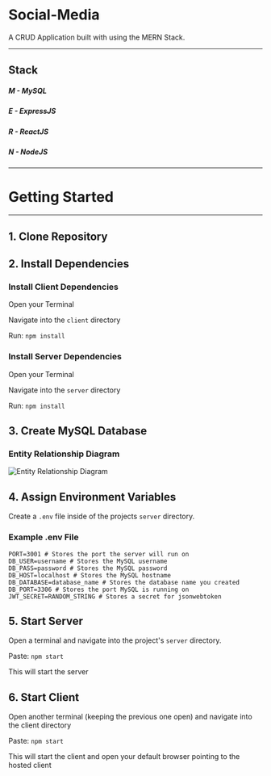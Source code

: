 # Social-Media
A CRUD Application built with using the MERN Stack.

---
## Stack
##### M - MySQL
##### E - ExpressJS
##### R - ReactJS
##### N - NodeJS
---

# Getting Started
---
## 1. Clone Repository

## 2. Install Dependencies

### Install Client Dependencies
Open your Terminal

Navigate into the `client` directory

Run: `npm install`

### Install Server Dependencies
Open your Terminal

Navigate into the `server` directory

Run: `npm install`

## 3. Create MySQL Database

### Entity Relationship Diagram
![Entity Relationship Diagram](https://i.imgur.com/W8jpMcQ.png "High Level ERD")

## 4. Assign Environment Variables
Create a `.env` file inside of the projects `server` directory.

### Example .env File
```
PORT=3001 # Stores the port the server will run on
DB_USER=username # Stores the MySQL username
DB_PASS=password # Stores the MySQL password
DB_HOST=localhost # Stores the MySQL hostname
DB_DATABASE=database_name # Stores the database name you created
DB_PORT=3306 # Stores the port MySQL is running on
JWT_SECRET=RANDOM_STRING # Stores a secret for jsonwebtoken
```

## 5. Start Server
Open a terminal and navigate into the project's `server` directory.

Paste: ```npm start```

This will start the server

## 6. Start Client
Open another terminal (keeping the previous one open) and navigate into the client directory

Paste: ```npm start```

This will start the client and open your default browser pointing to the hosted client
